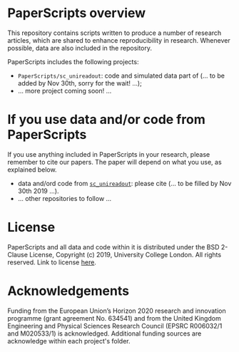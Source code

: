 # PaperScripts overview
This repository contains scripts written to produce a number of research articles, which are shared to enhance reproducibility in research. Whenever possible, data are also included in the repository.


PaperScripts includes the following projects:
* `PaperScripts/sc_unireadout`: code and simulated data part of (... to be added by Nov 30th, sorry for the wait! ...);
* ... more project coming soon! ...

# If you use data and/or code from PaperScripts
If you use anything included in PaperScripts in your research, please remember to cite our papers. The paper will depend on what you use, as explained below.
* data and/ord code from [`sc_unireadout`](http://github.com/fragrussu/PaperScripts/tree/master/sc_unireadout): please cite (... to be filled by Nov 30th 2019 ...).
* ... other repositories to follow ...

# License
PaperScripts and all data and code within it is distributed under the BSD 2-Clause License, Copyright (c) 2019, University College London. All rights reserved. Link to license [here](http://github.com/fragrussu/PaperScripts/blob/master/LICENSE).

# Acknowledgements
Funding from the European Union’s Horizon 2020 research and innovation programme (grant agreement No. 634541) and from the United Kingdom Engineering and Physical Sciences Research Council (EPSRC R006032/1 and M020533/1) is acknowledged. Additional funding sources are acknowledge within each project's folder.
